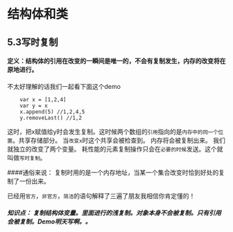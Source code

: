 # 结构体和类



##  5.3写时复制
#### 定义：结构体的引用在改变的一瞬间是唯一的，不会有复制发生，内存的改变将在原地进行。
不太好理解的话我们一起看下面这个demo

        var x = [1,2,4]
        var y = x
        x.append(5) //1,2,4,5
        y.removeLast() //1,2

这时，把x赋值给y时会发生复制。这时候两个数组的```引用```指向的是```内存中的同一个位置```。共享存储部分。
当```改变x```时这个共享会被检查到。
内存将会被复制出来。
我们就独立的改变了两个变量。
耗性能的元素复制操作只会在```必要的时候```发送。这个就叫做```写时复制```。

####通俗来说：  复制时用的是一个内存地址，当某一个集合改变时恰到好处的复制了一份出来。

已经用```官方```，```非官方```，```简洁```的语句解释了三遍了朋友我相信你肯定懂的！




##### 知识点： 复制结构体变量。里面进行的浅复制。对象本身不会被复制。只有引用会被复制。Demo明天写啊。。

